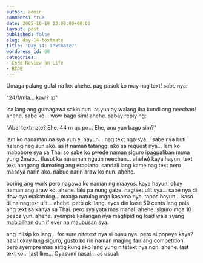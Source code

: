 ```yaml
---
author: admin
comments: true
date: 2005-10-19 13:08:00+00:00
layout: post
published: false
slug: day-14-textmate
title: 'Day 14: Textmate?'
wordpress_id: 68
categories:
- Code Review on Life
- RIDE
---
```


Umaga palang gulat na ko. ahehe. pag pasok ko may nag text! sabe nya:

"24/f/mla... kaw? :p" 

isa lang ang gumagawa sakin nun. at yun ay walang iba kundi ang neechan! ahehe. sabe ko... wow bago sim! ahehe. sabay reply ng:

"Aba! textmate? Ehe. 44 m qc po... Ehe, anu yan bago sim?" 

lam ko nanaman na sya yun e. hayun... nag text nga sya... sabe nya buti nalang nag sun ako. as if naman tatanggi ako sa request nya... lam ko mabobore sya sa Thai so sabe ko pwede naman siguro ipagpaliban muna yung 2map... (lusot ka nanaman ngaun neechan... ahehe) kaya hayun, text text hangang dumating ang eroplano. sandali lang kame nag text pero masaya narin ako. nabuo narin araw ko nun. ahehe.  

boring ang work pero nagawa ko naman ng maayos. kaya hayun. okay naman ang araw ko. ahehe. lalu pa nung gabe. nagtext ulit sya... sabe nya di daw sya makatulog... maaga natulog mga kasama nya. tapos hayun... kaso di na nagtext ulit... ahehe. pero oki lang. ayos din kase 50 cents lang pala ang text sa kanya sa Thai. pero sya yata mas mahal. ahehe. siguro mga 10 pesos yun. ahehe. syempre kailangan nya magtipid ng load wala syang mabibilhan dun if ever na maubusan sya.  

ang iniisip ko lang... for sure nitetext nya si busu nya. pero si popeye kaya? hala! okay lang siguro, gusto ko rin naman maging fair ang competition. pero syempre mas astig kung ako lang yung nitetext nya non. ahehe. last text ko... last line... Oyasumi nasai... as usual.
